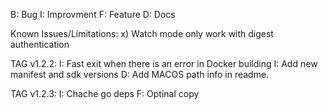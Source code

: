 B: Bug
I: Improvment
F: Feature
D: Docs

Known Issues/Limitations:
    x) Watch mode only work with digest authentication

TAG v1.2.2:
    I: Fast exit when there is an error in Docker building
    I: Add new manifest and sdk versions
    D: Add MACOS path info in readme.

TAG v1.2.3:
    I: Chache go deps
    F: Optinal copy